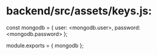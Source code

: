 # backend/src/assets/keys.js:
const mongodb = { user: <mongodb.user>, password: <mongodb.password> };

module.exports = {
  mongodb
};
